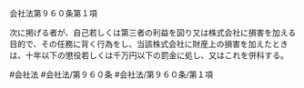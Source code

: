 会社法第９６０条第１項

次に掲げる者が、自己若しくは第三者の利益を図り又は株式会社に損害を加える目的で、その任務に背く行為をし、当該株式会社に財産上の損害を加えたときは、十年以下の懲役若しくは千万円以下の罰金に処し、又はこれを併科する。

#会社法
#会社法/第９６０条
#会社法/第９６０条/第１項
